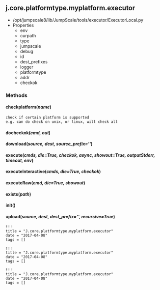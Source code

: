 <!-- toc -->
## j.core.platformtype.myplatform.executor

- /opt/jumpscale8/lib/JumpScale/tools/executor/ExecutorLocal.py
- Properties
    - env
    - curpath
    - type
    - jumpscale
    - debug
    - id
    - dest_prefixes
    - logger
    - platformtype
    - addr
    - checkok

### Methods

#### checkplatform(*name*) 

```
check if certain platform is supported
e.g. can do check on unix, or linux, will check all

```

#### docheckok(*cmd, out*) 

#### download(*source, dest, source_prefix=''*) 

#### execute(*cmds, die=True, checkok, async, showout=True, outputStderr, timeout, env*) 

#### executeInteractive(*cmds, die=True, checkok*) 

#### executeRaw(*cmd, die=True, showout*) 

#### exists(*path*) 

#### init() 

#### upload(*source, dest, dest_prefix='', recursive=True*) 


```
!!!
title = "J.core.platformtype.myplatform.executor"
date = "2017-04-08"
tags = []
```

```
!!!
title = "J.core.platformtype.myplatform.executor"
date = "2017-04-08"
tags = []
```

```
!!!
title = "J.core.platformtype.myplatform.executor"
date = "2017-04-08"
tags = []
```

